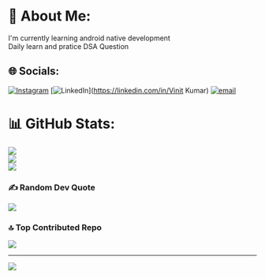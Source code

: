 # 💫 About Me:
I'm currently learning android native development <br>Daily learn and pratice DSA Question<br>


## 🌐 Socials:
[![Instagram](https://img.shields.io/badge/Instagram-%23E4405F.svg?logo=Instagram&logoColor=white)](https://instagram.com/Vinit_ku7ar) [![LinkedIn](https://img.shields.io/badge/LinkedIn-%230077B5.svg?logo=linkedin&logoColor=white)](https://linkedin.com/in/Vinit Kumar) [![email](https://img.shields.io/badge/Email-D14836?logo=gmail&logoColor=white)](mailto:v.k.patel4518@gmail.com) 
# 📊 GitHub Stats:
![](https://github-readme-stats.vercel.app/api?username=Vinitku7ar&theme=dark&hide_border=false&include_all_commits=false&count_private=false)<br/>
![](https://github-readme-streak-stats.herokuapp.com/?user=Vinitku7ar&theme=dark&hide_border=false)<br/>
![](https://github-readme-stats.vercel.app/api/top-langs/?username=Vinitku7ar&theme=dark&hide_border=false&include_all_commits=false&count_private=false&layout=compact)



### ✍️ Random Dev Quote
![](https://quotes-github-readme.vercel.app/api?type=horizontal&theme=dark)

### 🔝 Top Contributed Repo
![](https://github-contributor-stats.vercel.app/api?username=Vinitku7ar&limit=5&theme=dark&combine_all_yearly_contributions=true)

---
[![](https://visitcount.itsvg.in/api?id=Vinitku7ar&icon=0&color=0)](https://visitcount.itsvg.in)

<!-- Proudly created with GPRM ( https://gprm.itsvg.in ) -->
